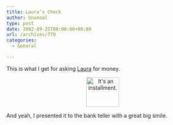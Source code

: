 ```yaml
---
title: Laura’s Check
author: Unxmaal
type: post
date: 2002-09-25T00:00:00+00:00
url: /archives/770
categories:
  - General

---
```

This is what I get for asking [Laura][1] for money.

<center>
  </p> 
  
  <p>
    <a HREF="http://unxmaal.com/images/laura-check.jpg"><img loading="lazy" decoding="async" alt="It's an installment." border="0" width="86" height="78" src="./images/laura-check-t.jpg" /></a>
  </p>
  
  <p>
    </center>
  </p>
  
  <p>
    And yeah, I presented it to the bank teller with a great big smile.
  </p>

 [1]: http://unxmaal.com/cgi-bin/clickcount.cgi?action=jump&URL=http://www.mindspring.com/~morgaana/